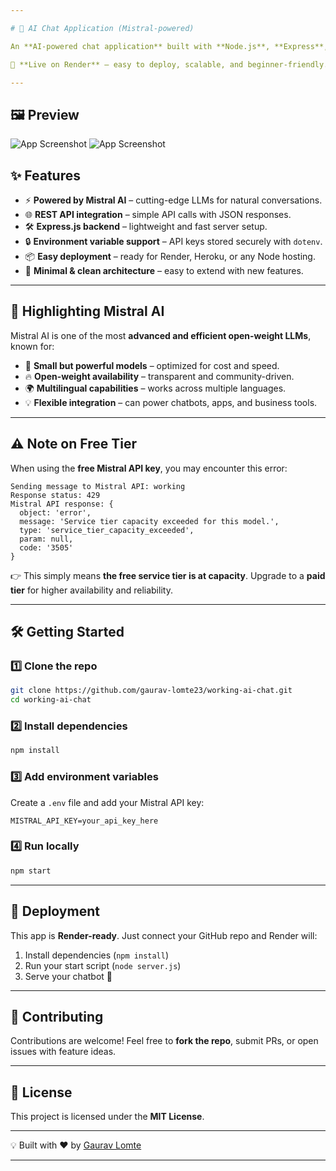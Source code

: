```yaml
---

# 🧠 AI Chat Application (Mistral-powered)

An **AI-powered chat application** built with **Node.js**, **Express**, and **Mistral AI API**, designed to deliver intelligent real-time responses in a simple, lightweight interface.

🚀 **Live on Render** – easy to deploy, scalable, and beginner-friendly.

---
```


## 🖼️ Preview
![App Screenshot](./mistral-ai-1.png)
![App Screenshot](./mistral-ai-2.png)




## ✨ Features

* ⚡ **Powered by Mistral AI** – cutting-edge LLMs for natural conversations.
* 🌐 **REST API integration** – simple API calls with JSON responses.
* 🛠️ **Express.js backend** – lightweight and fast server setup.
* 🔒 **Environment variable support** – API keys stored securely with `dotenv`.
* 📦 **Easy deployment** – ready for Render, Heroku, or any Node hosting.
* 🎨 **Minimal & clean architecture** – easy to extend with new features.

---

## 🌟 Highlighting Mistral AI

Mistral AI is one of the most **advanced and efficient open-weight LLMs**, known for:

* 🧩 **Small but powerful models** – optimized for cost and speed.
* 🔥 **Open-weight availability** – transparent and community-driven.
* 🌍 **Multilingual capabilities** – works across multiple languages.
* 💡 **Flexible integration** – can power chatbots, apps, and business tools.

---

## ⚠️ Note on Free Tier

When using the **free Mistral API key**, you may encounter this error:

```
Sending message to Mistral API: working
Response status: 429
Mistral API response: {
  object: 'error',
  message: 'Service tier capacity exceeded for this model.',
  type: 'service_tier_capacity_exceeded',
  param: null,
  code: '3505'
}
```

👉 This simply means **the free service tier is at capacity**.
Upgrade to a **paid tier** for higher availability and reliability.

---

## 🛠️ Getting Started

### 1️⃣ Clone the repo

```bash
git clone https://github.com/gaurav-lomte23/working-ai-chat.git
cd working-ai-chat
```

### 2️⃣ Install dependencies

```bash
npm install
```

### 3️⃣ Add environment variables

Create a `.env` file and add your Mistral API key:

```env
MISTRAL_API_KEY=your_api_key_here
```

### 4️⃣ Run locally

```bash
npm start
```

---

## 🚀 Deployment

This app is **Render-ready**. Just connect your GitHub repo and Render will:

1. Install dependencies (`npm install`)
2. Run your start script (`node server.js`)
3. Serve your chatbot 🎉

---

## 🤝 Contributing

Contributions are welcome!
Feel free to **fork the repo**, submit PRs, or open issues with feature ideas.

---

## 📜 License

This project is licensed under the **MIT License**.

---

💡 Built with ❤️ by [Gaurav Lomte](https://github.com/gaurav-lomte23)

---



